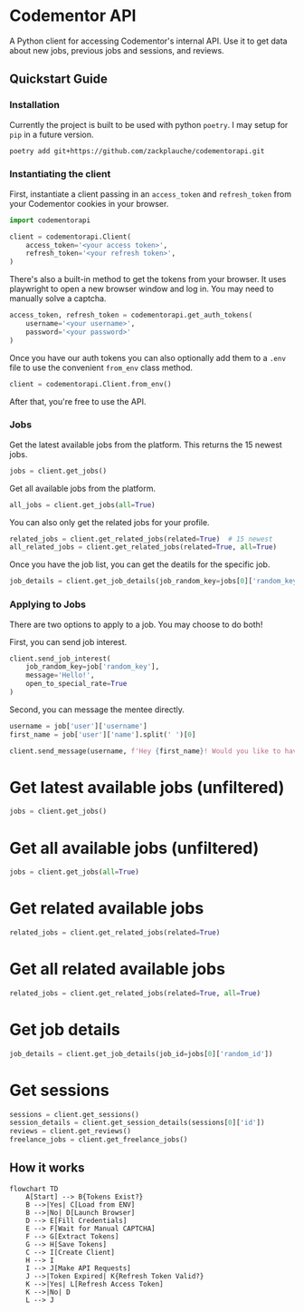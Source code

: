 # Codementor API

A Python client for accessing Codementor's internal API. Use it to get data about new jobs, previous jobs and sessions, and reviews.

## Quickstart Guide

### Installation

Currently the project is built to be used with python `poetry`. I may setup for `pip` in a future version.

```bash
poetry add git+https://github.com/zackplauche/codementorapi.git
```

### Instantiating the client

First, instantiate a client passing in an `access_token` and `refresh_token` from your Codementor cookies in your browser.

```python
import codementorapi

client = codementorapi.Client(
    access_token='<your access token>',
    refresh_token='<your refresh token>',
)
```

There's also a built-in method to get the tokens from your browser. It uses playwright to open a new browser window and log in. You may need to manually solve a captcha.

```python
access_token, refresh_token = codementorapi.get_auth_tokens(
    username='<your username>', 
    password='<your password>'
)
```

Once you have our auth tokens you can also optionally add them to a `.env` file to use the convenient `from_env` class method.

```python
client = codementorapi.Client.from_env()
```

After that, you're free to use the API.

### Jobs

Get the latest available jobs from the platform. This returns the 15 newest jobs.

```python
jobs = client.get_jobs()
```

Get all available jobs from the platform.

```python
all_jobs = client.get_jobs(all=True)
```

You can also only get the related jobs for your profile.

```python
related_jobs = client.get_related_jobs(related=True)  # 15 newest
all_related_jobs = client.get_related_jobs(related=True, all=True)
```

Once you have the job list, you can get the deatils for the specific job.

```python
job_details = client.get_job_details(job_random_key=jobs[0]['random_key'])
```

### Applying to Jobs

There are two options to apply to a job. You may choose to do both!

First, you can send job interest.
```python
client.send_job_interest(
    job_random_key=job['random_key'], 
    message='Hello!', 
    open_to_special_rate=True
)
```

Second, you can message the mentee directly.

```python
username = job['user']['username']
first_name = job['user']['name'].split(' ')[0]

client.send_message(username, f'Hey {first_name}! Would you like to have a call?')
```

# Get latest available jobs (unfiltered)

```python
jobs = client.get_jobs()
```

# Get all available jobs (unfiltered)

```python
jobs = client.get_jobs(all=True)
```

# Get related available jobs

```python
related_jobs = client.get_related_jobs(related=True)
```

# Get all related available jobs

```python
related_jobs = client.get_related_jobs(related=True, all=True)
```

# Get job details

```python
job_details = client.get_job_details(job_id=jobs[0]['random_id'])
```

# Get sessions

```python
sessions = client.get_sessions()
session_details = client.get_session_details(sessions[0]['id'])
reviews = client.get_reviews()
freelance_jobs = client.get_freelance_jobs()
```

## How it works

```mermaid
flowchart TD
    A[Start] --> B{Tokens Exist?}
    B -->|Yes| C[Load from ENV]
    B -->|No| D[Launch Browser]
    D --> E[Fill Credentials]
    E --> F[Wait for Manual CAPTCHA]
    F --> G[Extract Tokens]
    G --> H[Save Tokens]
    C --> I[Create Client]
    H --> I
    I --> J[Make API Requests]
    J -->|Token Expired| K{Refresh Token Valid?}
    K -->|Yes| L[Refresh Access Token]
    K -->|No| D
    L --> J
```
